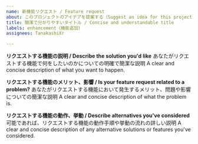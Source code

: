 ```yaml
---
name: 新機能リクエスト / Feature request
about: このプロジェクトのアイデアを提案する（Suggest an idea for this project）
title: 簡潔で分かりやすいタイトル / Concise and understandable title
labels: enhancement（機能追加）
assignees: TanakashiXr

---
```


**リクエストする機能の説明 / Describe the solution you'd like**
あなたがリクエストする機能で何をしたいのかについての明確で簡潔な説明
A clear and concise description of what you want to happen.

**リクエストする機能のメリット、影響 / Is your feature request related to a problem?**
あなたがリクエストする機能において発生するメリット、問題や影響についての簡潔な説明
A clear and concise description of what the problem is.

**リクエストする機能の動作、挙動 / Describe alternatives you've considered**
可能であれば、リクエストする機能の動作手順や挙動の流れの詳しい説明
A clear and concise description of any alternative solutions or features you've considered.

